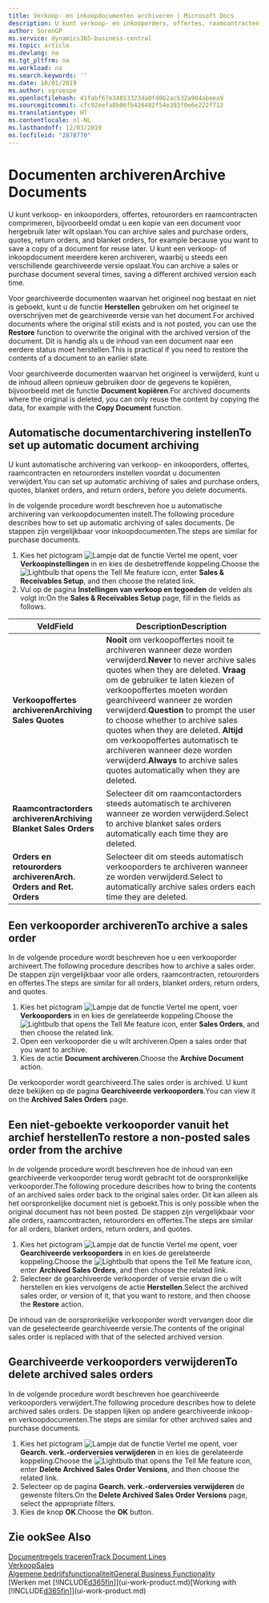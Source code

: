 ```yaml
---
title: Verkoop- en inkoopdocumenten archiveren | Microsoft Docs
description: U kunt verkoop- en inkooporders, offertes, raamcontracten, retourorders en raamcontracten archiveren en u kunt het gearchiveerde document gebruiken om het document waaruit het is gearchiveerd, opnieuw te maken.
author: SorenGP
ms.service: dynamics365-business-central
ms.topic: article
ms.devlang: na
ms.tgt_pltfrm: na
ms.workload: na
ms.search.keywords: ''
ms.date: 10/01/2019
ms.author: sgroespe
ms.openlocfilehash: 41fabf67e34813323da0fd0b2acb32a904abeea9
ms.sourcegitcommit: cfc92eefa8b06fb426482f54e393f0e6e222f712
ms.translationtype: HT
ms.contentlocale: nl-NL
ms.lasthandoff: 12/03/2019
ms.locfileid: "2878770"
---
```

# <a name="archive-documents"></a><span data-ttu-id="47b62-103">Documenten archiveren</span><span class="sxs-lookup"><span data-stu-id="47b62-103">Archive Documents</span></span>
<span data-ttu-id="47b62-104">U kunt verkoop- en inkooporders, offertes, retourorders en raamcontracten comprimeren, bijvoorbeeld omdat u een kopie van een document voor hergebruik later wilt opslaan.</span><span class="sxs-lookup"><span data-stu-id="47b62-104">You can archive sales and purchase orders, quotes, return orders, and blanket orders, for example because you want to save a copy of a document for reuse later.</span></span> <span data-ttu-id="47b62-105">U kunt een verkoop- of inkoopdocument meerdere keren archiveren, waarbij u steeds een verschillende gearchiveerde versie opslaat.</span><span class="sxs-lookup"><span data-stu-id="47b62-105">You can archive a sales or purchase document several times, saving a different archived version each time.</span></span>

<span data-ttu-id="47b62-106">Voor gearchiveerde documenten waarvan het origineel nog bestaat en niet is geboekt, kunt u de functie **Herstellen** gebruiken om het origineel te overschrijven met de gearchiveerde versie van het document.</span><span class="sxs-lookup"><span data-stu-id="47b62-106">For archived documents where the original still exists and is not posted, you can use the **Restore** function to overwrite the original with the archived version of the document.</span></span> <span data-ttu-id="47b62-107">Dit is handig als u de inhoud van een document naar een eerdere status moet herstellen.</span><span class="sxs-lookup"><span data-stu-id="47b62-107">This is practical if you need to restore the contents of a document to an earlier state.</span></span>

<span data-ttu-id="47b62-108">Voor gearchiveerde documenten waarvan het origineel is verwijderd, kunt u de inhoud alleen opnieuw gebruiken door de gegevens te kopiëren, bijvoorbeeld met de functie **Document kopiëren**.</span><span class="sxs-lookup"><span data-stu-id="47b62-108">For archived documents where the original is deleted, you can only reuse the content by copying the data, for example with the **Copy Document** function.</span></span>   

## <a name="to-set-up-automatic-document-archiving"></a><span data-ttu-id="47b62-109">Automatische documentarchivering instellen</span><span class="sxs-lookup"><span data-stu-id="47b62-109">To set up automatic document archiving</span></span>  
<span data-ttu-id="47b62-110">U kunt automatische archivering van verkoop- en inkooporders, offertes, raamcontracten en retourorders instellen voordat u documenten verwijdert.</span><span class="sxs-lookup"><span data-stu-id="47b62-110">You can set up automatic archiving of sales and purchase orders, quotes, blanket orders, and return orders, before you delete documents.</span></span>

<span data-ttu-id="47b62-111">In de volgende procedure wordt beschreven hoe u automatische archivering van verkoopdocumenten instelt.</span><span class="sxs-lookup"><span data-stu-id="47b62-111">The following procedure describes how to set up automatic archiving of sales documents.</span></span> <span data-ttu-id="47b62-112">De stappen zijn vergelijkbaar voor inkoopdocumenten.</span><span class="sxs-lookup"><span data-stu-id="47b62-112">The steps are similar for purchase documents.</span></span>
1.  <span data-ttu-id="47b62-113">Kies het pictogram ![Lampje dat de functie Vertel me opent](media/ui-search/search_small.png "Vertel me wat u wilt doen"), voer **Verkoopinstellingen** in en kies de desbetreffende koppeling.</span><span class="sxs-lookup"><span data-stu-id="47b62-113">Choose the ![Lightbulb that opens the Tell Me feature](media/ui-search/search_small.png "Tell me what you want to do") icon, enter **Sales & Receivables Setup**, and then choose the related link.</span></span>
2. <span data-ttu-id="47b62-114">Vul op de pagina **Instellingen van verkoop en tegoeden** de velden als volgt in:</span><span class="sxs-lookup"><span data-stu-id="47b62-114">On the **Sales & Receivables Setup** page, fill in the fields as follows.</span></span>

|<span data-ttu-id="47b62-115">Veld</span><span class="sxs-lookup"><span data-stu-id="47b62-115">Field</span></span>|<span data-ttu-id="47b62-116">Description</span><span class="sxs-lookup"><span data-stu-id="47b62-116">Description</span></span>|
|-----|-----------|
|<span data-ttu-id="47b62-117">**Verkoopoffertes archiveren**</span><span class="sxs-lookup"><span data-stu-id="47b62-117">**Archiving Sales Quotes**</span></span>|<span data-ttu-id="47b62-118">**Nooit** om verkoopoffertes nooit te archiveren wanneer deze worden verwijderd.</span><span class="sxs-lookup"><span data-stu-id="47b62-118">**Never** to never archive sales quotes when they are deleted.</span></span> <span data-ttu-id="47b62-119">**Vraag** om de gebruiker te laten kiezen of verkoopoffertes moeten worden gearchiveerd wanneer ze worden verwijderd.</span><span class="sxs-lookup"><span data-stu-id="47b62-119">**Question** to prompt the user to choose whether to archive sales quotes when they are deleted.</span></span> <span data-ttu-id="47b62-120">**Altijd** om verkoopoffertes automatisch te archiveren wanneer deze worden verwijderd.</span><span class="sxs-lookup"><span data-stu-id="47b62-120">**Always** to archive sales quotes automatically when they are deleted.</span></span>|
|<span data-ttu-id="47b62-121">**Raamcontractorders archiveren**</span><span class="sxs-lookup"><span data-stu-id="47b62-121">**Archiving Blanket Sales Orders**</span></span>|<span data-ttu-id="47b62-122">Selecteer dit om raamcontactorders steeds automatisch te archiveren wanneer ze worden verwijderd.</span><span class="sxs-lookup"><span data-stu-id="47b62-122">Select to archive blanket sales orders automatically each time they are deleted.</span></span>|
|<span data-ttu-id="47b62-123">**Orders en retourorders archiveren**</span><span class="sxs-lookup"><span data-stu-id="47b62-123">**Arch. Orders and Ret. Orders**</span></span>|<span data-ttu-id="47b62-124">Selecteer dit om steeds automatisch verkooporders te archiveren wanneer ze worden verwijderd.</span><span class="sxs-lookup"><span data-stu-id="47b62-124">Select to automatically archive sales orders each time they are deleted.</span></span>|

## <a name="to-archive-a-sales-order"></a><span data-ttu-id="47b62-125">Een verkooporder archiveren</span><span class="sxs-lookup"><span data-stu-id="47b62-125">To archive a sales order</span></span>
<span data-ttu-id="47b62-126">In de volgende procedure wordt beschreven hoe u een verkooporder archiveert.</span><span class="sxs-lookup"><span data-stu-id="47b62-126">The following procedure describes how to archive a sales order.</span></span> <span data-ttu-id="47b62-127">De stappen zijn vergelijkbaar voor alle orders, raamcontracten, retourorders en offertes.</span><span class="sxs-lookup"><span data-stu-id="47b62-127">The steps are similar for all orders, blanket orders, return orders, and quotes.</span></span>

1.  <span data-ttu-id="47b62-128">Kies het pictogram ![Lampje dat de functie Vertel me opent](media/ui-search/search_small.png "Vertel me wat u wilt doen"), voer **Verkooporders** in en kies de gerelateerde koppeling.</span><span class="sxs-lookup"><span data-stu-id="47b62-128">Choose the ![Lightbulb that opens the Tell Me feature](media/ui-search/search_small.png "Tell me what you want to do") icon, enter **Sales Orders**, and then choose the related link.</span></span>  
2.  <span data-ttu-id="47b62-129">Open een verkooporder die u wilt archiveren.</span><span class="sxs-lookup"><span data-stu-id="47b62-129">Open a sales order that you want to archive.</span></span>  
3.  <span data-ttu-id="47b62-130">Kies de actie **Document archiveren**.</span><span class="sxs-lookup"><span data-stu-id="47b62-130">Choose the **Archive Document** action.</span></span>

<span data-ttu-id="47b62-131">De verkooporder wordt gearchiveerd.</span><span class="sxs-lookup"><span data-stu-id="47b62-131">The sales order is archived.</span></span> <span data-ttu-id="47b62-132">U kunt deze bekijken op de pagina **Gearchiveerde verkooporders**.</span><span class="sxs-lookup"><span data-stu-id="47b62-132">You can view it on the **Archived Sales Orders** page.</span></span>

## <a name="to-restore-a-non-posted-sales-order-from-the-archive"></a><span data-ttu-id="47b62-133">Een niet-geboekte verkooporder vanuit het archief herstellen</span><span class="sxs-lookup"><span data-stu-id="47b62-133">To restore a non-posted sales order from the archive</span></span>
<span data-ttu-id="47b62-134">In de volgende procedure wordt beschreven hoe de inhoud van een gearchiveerde verkooporder terug wordt gebracht tot de oorspronkelijke verkooporder.</span><span class="sxs-lookup"><span data-stu-id="47b62-134">The following procedure describes how to bring the contents of an archived sales order back to the original sales order.</span></span> <span data-ttu-id="47b62-135">Dit kan alleen als het oorspronkelijke document niet is geboekt.</span><span class="sxs-lookup"><span data-stu-id="47b62-135">This is only possible when the original document has not been posted.</span></span> <span data-ttu-id="47b62-136">De stappen zijn vergelijkbaar voor alle orders, raamcontracten, retourorders en offertes.</span><span class="sxs-lookup"><span data-stu-id="47b62-136">The steps are similar for all orders, blanket orders, return orders, and quotes.</span></span>

1. <span data-ttu-id="47b62-137">Kies het pictogram ![Lampje dat de functie Vertel me opent](media/ui-search/search_small.png "Vertel me wat u wilt doen"), voer **Gearchiveerde verkooporders** in en kies de gerelateerde koppeling.</span><span class="sxs-lookup"><span data-stu-id="47b62-137">Choose the ![Lightbulb that opens the Tell Me feature](media/ui-search/search_small.png "Tell me what you want to do") icon, enter **Archived Sales Orders**, and then choose the related link.</span></span>
2. <span data-ttu-id="47b62-138">Selecteer de gearchiveerde verkooporder of versie ervan die u wilt herstellen en kies vervolgens de actie **Herstellen**.</span><span class="sxs-lookup"><span data-stu-id="47b62-138">Select the archived sales order, or version of it, that you want to restore, and then choose the **Restore** action.</span></span>  

<span data-ttu-id="47b62-139">De inhoud van de oorspronkelijke verkooporder wordt vervangen door die van de geselecteerde gearchiveerde versie.</span><span class="sxs-lookup"><span data-stu-id="47b62-139">The contents of the original sales order is replaced with that of the selected archived version.</span></span>

## <a name="to-delete-archived-sales-orders"></a><span data-ttu-id="47b62-140">Gearchiveerde verkooporders verwijderen</span><span class="sxs-lookup"><span data-stu-id="47b62-140">To delete archived sales orders</span></span>
<span data-ttu-id="47b62-141">In de volgende procedure wordt beschreven hoe gearchiveerde verkooporders verwijdert.</span><span class="sxs-lookup"><span data-stu-id="47b62-141">The following procedure describes how to delete archived sales orders.</span></span> <span data-ttu-id="47b62-142">De stappen lijken op andere gearchiveerde inkoop- en verkoopdocumenten.</span><span class="sxs-lookup"><span data-stu-id="47b62-142">The steps are similar for other archived sales and purchase documents.</span></span>

1.  <span data-ttu-id="47b62-143">Kies het pictogram ![Lampje dat de functie Vertel me opent](media/ui-search/search_small.png "Vertel me wat u wilt doen"), voer **Gearch. verk.-orderversies verwijderen** in en kies de gerelateerde koppeling.</span><span class="sxs-lookup"><span data-stu-id="47b62-143">Choose the ![Lightbulb that opens the Tell Me feature](media/ui-search/search_small.png "Tell me what you want to do") icon, enter **Delete Archived Sales Order Versions**, and then choose the related link.</span></span>  
2.  <span data-ttu-id="47b62-144">Selecteer op de pagina **Gearch. verk.-orderversies verwijderen** de gewenste filters.</span><span class="sxs-lookup"><span data-stu-id="47b62-144">On the **Delete Archived Sales Order Versions** page, select the appropriate filters.</span></span>  
3.  <span data-ttu-id="47b62-145">Kies de knop **OK**.</span><span class="sxs-lookup"><span data-stu-id="47b62-145">Choose the **OK** button.</span></span>

## <a name="see-also"></a><span data-ttu-id="47b62-146">Zie ook</span><span class="sxs-lookup"><span data-stu-id="47b62-146">See Also</span></span>
[<span data-ttu-id="47b62-147">Documentregels traceren</span><span class="sxs-lookup"><span data-stu-id="47b62-147">Track Document Lines</span></span>](across-how-to-track-document-lines.md)  
[<span data-ttu-id="47b62-148">Verkoop</span><span class="sxs-lookup"><span data-stu-id="47b62-148">Sales</span></span>](sales-manage-sales.md)  
[<span data-ttu-id="47b62-149">Algemene bedrijfsfunctionaliteit</span><span class="sxs-lookup"><span data-stu-id="47b62-149">General Business Functionality</span></span>](ui-across-business-areas.md)  
<span data-ttu-id="47b62-150">[Werken met [!INCLUDE[d365fin](includes/d365fin_md.md)]](ui-work-product.md)</span><span class="sxs-lookup"><span data-stu-id="47b62-150">[Working with [!INCLUDE[d365fin](includes/d365fin_md.md)]](ui-work-product.md)</span></span>
